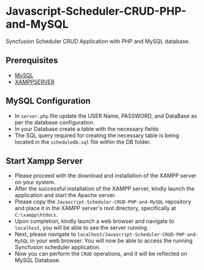# Javascript-Scheduler-CRUD-PHP-and-MySQL
Syncfusion Scheduler CRUD Application with PHP and MySQL database.

## Prerequisites
- [MySQL](https://www.mysql.com/)
- [XAMPPSERVER](https://www.apachefriends.org/)

## MySQL Configuration

- In `server.php` file update the USER Name, PASSWORD, and DataBase as per the database configuration.
- In your Database create a table with the necessary fields
- The SQL query required for creating the necessary table is being located in the `scheduledb.sql` file within the DB folder.

## Start Xampp Server

- Please proceed with the download and installation of the XAMPP server on your system.
- After the successful installation of the XAMPP server, kindly launch the application and start the Apache server.
- Please copy the `Javascript-Scheduler-CRUD-PHP-and-MySQL` repository and place it in the XAMPP server's root directory, specifically at `C:\xampp\htdocs`.
- Upon completion, kindly launch a web browser and navigate to `localhost`, you will be able to see the server running.
- Next, please navigate to `localhost/Javascript-Scheduler-CRUD-PHP-and-MySQL` in your web browser. You will now be able to access the running Syncfusion scheduler application.
- Now you can perform the `CRUD` operations, and it will be reflected on MySQL Database.

